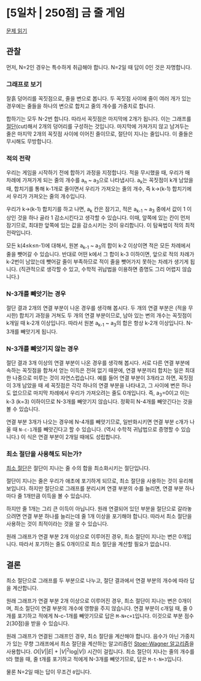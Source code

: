 # [5일차 | 250점] 금 줄 게임

[문제 읽기](https://nypc.github.io/2018/2018_online_21.html)

## 관찰
먼저, N=2인 경우는 특수하게 취급해야 합니다. N=2일 때 답이 0인 것은 자명합니다.

### 그래프로 보기
찰흙 덩어리를 꼭짓점으로, 줄을 변으로 봅니다. 두 꼭짓점 사이에 줄이 여러 개가 있는 경우에는 줄들을 하나의 변으로 합치고 줄의 개수를 가중치로 합니다.

합하기는 모두 N-2번 합니다. 따라서 꼭짓점은 마지막에 2개가 됩니다. 이는 그래프를 [절단](https://en.wikipedia.org/wiki/Cut_(graph_theory))(cut)해서 2개의 덩어리를 구성하는 것입니다. 마지막에 가져가지 않고 남겨두는 줄은 마지막 2개의 꼭짓점 사이에 이어진 줄이므로, 절단이 지나는 줄입니다. 이 줄들은 무시해도 무방합니다.

### 적의 전략
우리는 게임을 시작하기 전에 합하기 과정을 지정합니다. 적을 무시했을 때, 우리가 매 차례에 가져가게 되는 줄의 개수를 a<sub>n</sub> ~ a<sub>3</sub>으로 나타냅시다. a<sub>k</sub>는 꼭짓점이 k개 남았을 때, 합치기를 통해 k-1개로 줄이면서 우리가 가져오는 줄의 개수, 즉 k→(k-1) 합치기에서 우리가 가져오는 줄의 개수입니다.

우리가 k→(k-1) 합치기를 하고 나면, a<sub>k</sub> 칸은 잠기고, 적은 a<sub>k-1</sub> ~ a<sub>3</sub> 중에서 값이 1 이상인 것을 하나 골라 1 감소시킨다고 생각할 수 있습니다. 이때, 앞쪽에 있는 칸이 먼저 잠기므로, 최대한 앞쪽에 있는 값을 감소시키는 것이 유리합니다. 이 탐욕법이 적의 최적 전략입니다.

모든 k(4≤k≤n-1)에 대해서, 원본 a<sub>k-1</sub> ~ a<sub>3</sub>의 합이 k-2 이상이면 적은 모든 차례에서 줄을 뺏어갈 수 있습니다. 반대로 어떤 k에서 그 합이 k-3 이하이면, 앞으로 적의 차례가 k-2번이 남았는데 뺏어갈 줄이 부족하므로 적이 줄을 뺏어가지 못하는 차례가 생기게 됩니다. (직관적으로 생각할 수 있고, 수학적 귀납법을 이용하면 증명도 그리 어렵지 않습니다.)

### N-3개를 빼앗기는 경우
절단 결과 2개의 연결 부분이 나온 경우를 생각해 봅시다. 두 개의 연결 부분은 (적을 무시한) 합치기 과정을 거쳐도 두 개의 연결 부분이므로, 남아 있는 변의 개수는 꼭짓점이 k개일 때 k-2개 이상입니다. 따라서 원본 a<sub>k-1</sub> ~ a<sub>3</sub>의 합은 항상 k-2개 이상입니다. N-3개를 빼앗기게 됩니다.

### N-3개를 빼앗기지 않는 경우
절단 결과 3개 이상의 연결 부분이 나온 경우를 생각해 봅시다. 서로 다른 연결 부분에 속하는 꼭짓점을 합쳐서 얻는 이득은 전혀 없기 때문에, 연결 부분끼리 합치는 일은 최대한 나중으로 미루는 것이 자연스럽습니다. 예를 들어 연결 부분이 3개라고 하면, 꼭짓점이 3개 남았을 때 세 꼭짓점은 각각 하나의 연결 부분을 나타내고, 그 사이에 변은 하나도 없으므로 마지막 차례에서 우리가 가져오려는 줄도 0개입니다. 즉, a<sub>3</sub>=0이고 이는 k-3 (k=3) 이하이므로 N-3개를 빼앗기지 않습니다. 정확히 N-4개를 빼앗긴다는 것을 볼 수 있습니다.

연결 부분 3개가 나오는 경우에 N-4개를 빼앗기므로, 일반화시키면 연결 부분 c개가 나올 때 `N-c-1`개를 빼앗긴다고 할 수 있습니다. (역시 수학적 귀납법으로 증명할 수 있습니다.) 이 식은 연결 부분이 2개일 때에도 성립합니다.

### 최소 절단을 사용해도 되는가?
[최소 절단](https://en.wikipedia.org/wiki/Minimum_cut)은 절단이 지나는 줄 수의 합을 최소화시키는 절단입니다.

절단이 지나는 줄은 우리가 애초에 포기하게 되므로, 최소 절단을 사용하는 것이 유리해 보입니다. 하지만 절단으로 그래프를 분리시켜 연결 부분의 수를 늘리면, 연결 부분 하나마다 줄 1개만큼 이득을 볼 수 있습니다.

하지만 줄 1개는 그리 큰 이득이 아닙니다. 원래 연결되어 있던 부분을 절단으로 갈라놓으려면 연결 부분 하나를 늘리는데 줄 1개 이상을 포기해야 합니다. 따라서 최소 절단을 사용하는 것이 최적이라는 것을 알 수 있습니다.

원래 그래프가 연결 부분 2개 이상으로 이루어진 경우, 최소 절단이 지나는 변은 0개입니다. 따라서 포기하는 줄도 0개이므로 최소 절단을 계산할 필요가 없습니다.

## 결론
최소 절단으로 그래프를 두 부분으로 나누고, 절단 결과에서 연결 부분의 개수에 따라 답을 계산합니다.

원래 그래프가 연결 부분 2개 이상으로 이루어진 경우, 최소 절단이 지나는 변은 0개이며, 최소 절단이 연결 부분의 개수에 영향을 주지 않습니다. 연결 부분이 c개일 때, 줄 0개를 포기하고 적에게 N-c-1개를 빼앗기므로 답은 `M-N+c+1`입니다. 이것으로 부분 점수 2(30점)을 받을 수 있습니다.

원래 그래프가 연결된 그래프인 경우, 최소 절단을 계산해야 합니다. 음수가 아닌 가중치가 있는 무향 그래프에서 최소 절단을 계산하는 알고리즘인 [Stoer-Wagner 알고리즘](https://en.wikipedia.org/wiki/Stoer%E2%80%93Wagner_algorithm)을 사용합니다. <i>O</i>(|<i>V</i>||<i>E</i>| + |<i>V</i>|<sup>2</sup>log|<i>V</i>|) 시간이 걸립니다. 최소 절단이 지나는 줄의 개수를 t라 했을 때, 줄 t개를 포기하고 적에게 N-3개를 빼앗기므로, 답은 `M-t-N+3`입니다.

물론 N=2일 때는 답이 무조건 `0`입니다.
